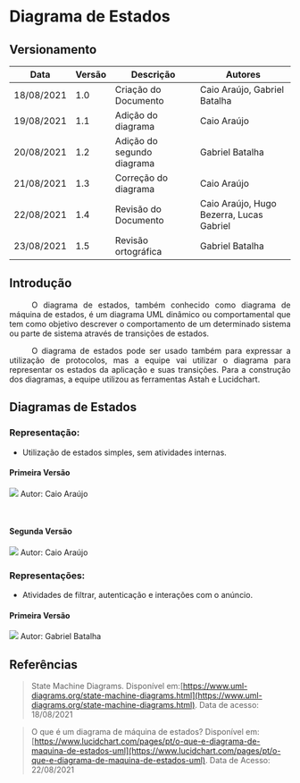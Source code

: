 # Diagrama de Estados

## Versionamento
| Data | Versão | Descrição | Autores |
| -------- | -------- | -------- | ---|
|  18/08/2021   |  1.0    | Criação do Documento    | Caio Araújo, Gabriel Batalha
|  19/08/2021   |  1.1    | Adição do diagrama    | Caio Araújo
|  20/08/2021   |  1.2    | Adição do segundo diagrama  | Gabriel Batalha
|  21/08/2021   |  1.3    | Correção do diagrama  | Caio Araújo
|  22/08/2021   |  1.4    | Revisão do Documento  | Caio Araújo, Hugo Bezerra, Lucas Gabriel 
|  23/08/2021   |  1.5    | Revisão ortográfica  | Gabriel Batalha 

## Introdução
<div style="text-indent: 40px; text-align: justify">
<p>
O diagrama de estados, também conhecido como diagrama de máquina de estados, é um diagrama UML dinâmico ou comportamental que tem como objetivo descrever o comportamento de um determinado sistema ou parte de sistema através de transições de estados.
</p>
<p>
O diagrama de estados pode ser usado também para expressar a utilização de protocolos, mas a equipe vai utilizar o diagrama para representar os estados da aplicação e suas transições. Para a construção dos diagramas, a equipe utilizou as ferramentas Astah e Lucidchart. 
</p>
</div>

## Diagramas de Estados

### Representação:

* Utilização de estados simples, sem atividades internas.

#### Primeira Versão

[![](https://i.imgur.com/RZgLUhQ.jpg)](https://i.imgur.com/RZgLUhQ.jpeg)
Autor: Caio Araújo

<br/>

#### Segunda Versão

[![](https://i.imgur.com/nrSMHXR.jpg)](https://i.imgur.com/nrSMHXR.jpeg)
Autor: Caio Araújo
<br/>

### Representações:
* Atividades de filtrar, autenticação e interações com o anúncio.
#### Primeira Versão

[![](https://i.imgur.com/xJLX7Qj.png)](https://i.imgur.com/xJLX7Qj.png)
Autor: Gabriel Batalha


## Referências

> State Machine Diagrams. Disponível em:[https://www.uml-diagrams.org/state-machine-diagrams.html](https://www.uml-diagrams.org/state-machine-diagrams.html). Data de acesso: 18/08/2021

> O que é um diagrama de máquina de estados? Disponível em: [https://www.lucidchart.com/pages/pt/o-que-e-diagrama-de-maquina-de-estados-uml](https://www.lucidchart.com/pages/pt/o-que-e-diagrama-de-maquina-de-estados-uml). Data de Acesso: 22/08/2021
